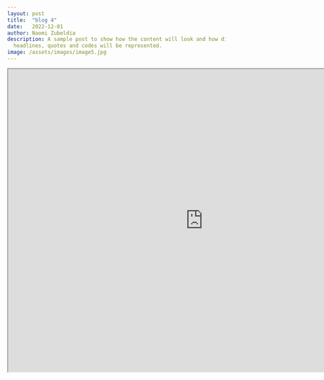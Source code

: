 ```yaml
---
layout: post
title:  "blog 4"
date:   2022-12-01
author: Naomi Zubeldia
description: A sample post to show how the content will look and how different
  headlines, quotes and codes will be represented.
image: /assets/images/image5.jpg
---
```


<iframe src="http://127.0.0.1:8050" width=900 height=700>
